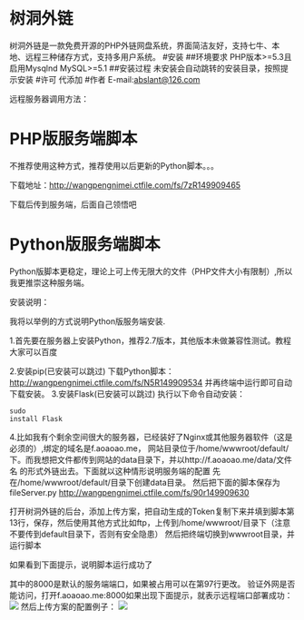 # 树洞外链
树洞外链是一款免费开源的PHP外链网盘系统，界面简洁友好，支持七牛、本地、远程三种储存方式，支持多用户系统。
#安装
##环境要求
PHP版本>=5.3且启用Mysqlnd 
MySQL>=5.1
##安装过程
未安装会自动跳转的安装目录，按照提示安装
#许可
代添加
#作者
E-mail:abslant@126.com

远程服务器调用方法：
# PHP版服务端脚本
不推荐使用这种方式，推荐使用以后更新的Python脚本。。。

下载地址：http://wangpengnimei.ctfile.com/fs/7zR149909465

下载后传到服务端，后面自己领悟吧

# Python版服务端脚本

Python版脚本更稳定，理论上可上传无限大的文件（PHP文件大小有限制）,所以我更推崇这种服务端。

安装说明：

我将以举例的方式说明Python版服务端安装.

1.首先要在服务器上安装Python，推荐2.7版本，其他版本未做兼容性测试。教程大家可以百度

2.安装pip(已安装可以跳过)
下载Python脚本：http://wangpengnimei.ctfile.com/fs/N5R149909534
并再终端中运行即可自动下载安装。
3.安装Flask(已安装可以跳过)
执行以下命令自动安装：

```
sudo
install Flask
```

4.比如我有个剩余空间很大的服务器，已经装好了Nginx或其他服务器软件（这是必须的）,绑定的域名是f.aoaoao.me，
网站目录位于/home/wwwroot/default/下。而我想把文件都传到网站的data目录下，并以http://f.aoaoao.me/data/文件名 的形式外链出去。下面就以这种情形说明服务端的配置
先在/home/wwwroot/default/目录下创建data目录。
然后把下面的脚本保存为fileServer.py
http://wangpengnimei.ctfile.com/fs/90r149909630

打开树洞外链的后台，添加上传方案，把自动生成的Token复制下来并填到脚本第13行，保存，然后使用其他方式比如ftp，上传到/home/wwwroot/目录下（注意不要传到default目录下，否则有安全隐患）
然后把终端切换到wwwroot目录，并运行脚本

如果看到下面提示，说明脚本运行成功了

其中的8000是默认的服务端端口，如果被占用可以在第97行更改。
验证外网是否能访问，打开f.aoaoao.me:8000如果出现下面提示，就表示远程端口部署成功：
![](https://o2d4gc37w.qnssl.com/wp-content/uploads/2016/02/QQ%E6%88%AA%E5%9B%BE20160213154433-1.png)
然后上传方案的配置例子：
![](https://o2d4gc37w.qnssl.com/wp-content/uploads/2016/02/360%E6%88%AA%E5%9B%BE20160213154949992.jpg)


